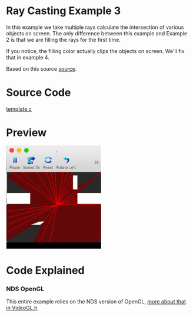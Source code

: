 # Ray Casting Example 3
In this example we take multiple rays calculate the intersection of various objects on screen. The only difference between this example and Example 2 is that we are filling the rays for the first time.

If you notice, the filling color actually clips the objects on screen. We'll fix that in example 4.

Based on this source [source](https://github.com/ncase/sight-and-light/blob/gh-pages/draft3.html).

# Source Code
[template.c](./source/template.c)

# Preview

![raycasting_example 3](./preview/example_3.png)

# Code Explained
### NDS OpenGL
This entire example relies on the NDS version of OpenGL, [more about that in VideoGL.h](http://libnds.devkitpro.org/videoGL_8h.html).
